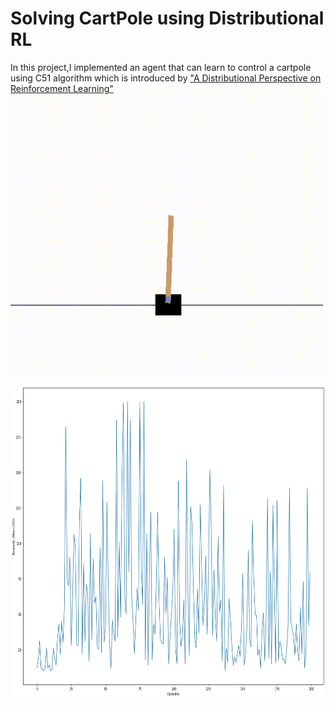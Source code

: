 # Solving CartPole using Distributional RL

In this project,I implemented an agent that can learn to control a cartpole using C51 algorithm which is introduced by ["A Distributional Perspective on Reinforcement Learning"](https://arxiv.org/abs/1707.06887)
<img src="cartpole.gif" width=500 height=450></img>

<img src="graph.png" width=1000 height=500></img>
